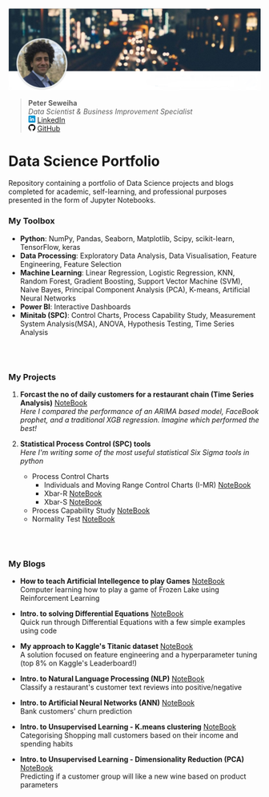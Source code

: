 [![Footer](images/linkedin_background.png)](https://peter-seweiha.github.io/)

>    **Peter Seweiha**  
>    *Data Scientist & Business Improvement Specialist*  
>    [![LinkedIn](images/linkedin14.png)](https://www.linkedin.com/in/pseweiha/) [LinkedIn](https://www.linkedin.com/in/pseweiha/)  
>    [![GitHub](images/github14.png)](https://github.com/peter-seweiha) [GitHub](https://github.com/peter-seweiha)


# Data Science Portfolio
Repository containing a portfolio of Data Science projects and blogs completed for academic, self-learning, and professional purposes presented in the form of Jupyter Notebooks.


### My Toolbox
- **Python**: NumPy, Pandas, Seaborn, Matplotlib, Scipy, scikit-learn, TensorFlow, keras
- **Data Processing**: Exploratory Data Analysis, Data Visualisation, Feature Engineering, Feature Selection
- **Machine Learning**: Linear Regression, Logistic Regression, KNN, Random Forest, Gradient Boosting, Support Vector Machine (SVM), Naive Bayes, Principal Component Analysis (PCA), K-means, Artificial Neural Networks
- **Power BI**: Interactive Dashboards
- **Minitab (SPC)**: Control Charts, Process Capability Study, Measurement System Analysis(MSA), ANOVA, Hypothesis Testing, Time Series Analysis

<br/><br/>

### My Projects
1. **Forcast the no of daily customers for a restaurant chain (Time Series Analysis)** [NoteBook](https://github.com/peter-seweiha/peter-seweiha.github.io/blob/master/projects/8_TimeSeries/TimeSeries%20Project.ipynb)  
*Here I compared the performance of an ARIMA based model, FaceBook prophet, and a traditional XGB regression. Imagine which performed the best!*

2. **Statistical Process Control (SPC) tools**  
*Here I'm writing some of the most useful statistical Six Sigma tools in python*  
    - Process Control Charts  
      - Individuals and Moving Range Control Charts (I-MR) [NoteBook](https://github.com/peter-seweiha/peter-seweiha.github.io/blob/master/projects/_01_Minitab_project/Control%20charts/I_MR.ipynb)  
      - Xbar-R [NoteBook](https://github.com/peter-seweiha/peter-seweiha.github.io/blob/master/projects/_01_Minitab_project/Control%20charts/Xbar_R%20chart.ipynb)  
      - Xbar-S [NoteBook](https://github.com/peter-seweiha/peter-seweiha.github.io/blob/master/projects/_01_Minitab_project/Control%20charts/Xbar_S%20chart.ipynb)  
    - Process Capability Study [NoteBook](https://github.com/peter-seweiha/peter-seweiha.github.io/blob/master/projects/_01_Minitab_project/process%20capability/Process%20Capability.ipynb)
    - Normality Test  [NoteBook](https://github.com/peter-seweiha/peter-seweiha.github.io/blob/master/projects/_01_Minitab_project/process%20capability/Normality%20test.ipynb)

<br/><br/>

### My Blogs
- **How to teach Artificial Intellegence to play Games**  [NoteBook](https://github.com/peter-seweiha/peter-seweiha.github.io/blob/master/projects/9_Reinforcement%20Learning/Frozen%20Lake%208x8.ipynb)  
Computer learning how to play a game of Frozen Lake using Reinforcement Learning 

- **Intro. to solving Differential Equations**  [NoteBook](https://github.com/peter-seweiha/peter-seweiha.github.io/blob/master/blogs/Differential%20equations/An%20introduction%20to%20differential%20equations.ipynb)  
Quick run through Differential Equations with a few simple examples using code

- **My approach to Kaggle's Titanic dataset**  [NoteBook](https://github.com/peter-seweiha/peter-seweiha.github.io/blob/master/projects/3_The%20Titanic%20Dataset/The%20Titanic%20dataset.ipynb)  
A solution focused on feature engineering and a hyperparameter tuning (top 8% on Kaggle's Leaderboard!)

- **Intro. to Natural Language Processing (NLP)**  [NoteBook](https://github.com/peter-seweiha/peter-seweiha.github.io/blob/master/projects/4_NLP/%20Natural%20Language%20Processing.ipynb)  
Classify a restaurant's customer text reviews into positive/negative  

- **Intro. to Artificial Neural Networks (ANN)**  [NoteBook](https://github.com/peter-seweiha/peter-seweiha.github.io/blob/master/projects/5_ANN/Churn%20Prediction%20using%20Deep%20Learning.ipynb)  
Bank customers' churn prediction  

- **Intro. to Unsupervised Learning - K.means clustering**  [NoteBook](https://github.com/peter-seweiha/peter-seweiha.github.io/blob/master/projects/6_k-means/K-means%20clustering.ipynb)  
Categorising Shopping mall customers based on their income and spending habits

- **Intro. to Unsupervised Learning - Dimensionality Reduction (PCA)**  [NoteBook](https://github.com/peter-seweiha/peter-seweiha.github.io/blob/master/projects/7_PCA/Principal%20Component%20Analysis%20(PCA).ipynb)  
Predicting if a customer group will like a new wine based on product parameters
